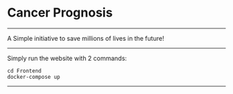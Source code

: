 # Cancer Prognosis


--------------------------------------------------------------------------------------------------------------------------------
A Simple initiative to save millions of lives in the future!

-------------------------------------------------------------------------------------------------------------------------------

Simply run the website with 2 commands:
```
cd Frontend 
docker-compose up
```


-------------------------------------------------------------------------------------------------------------------------------
